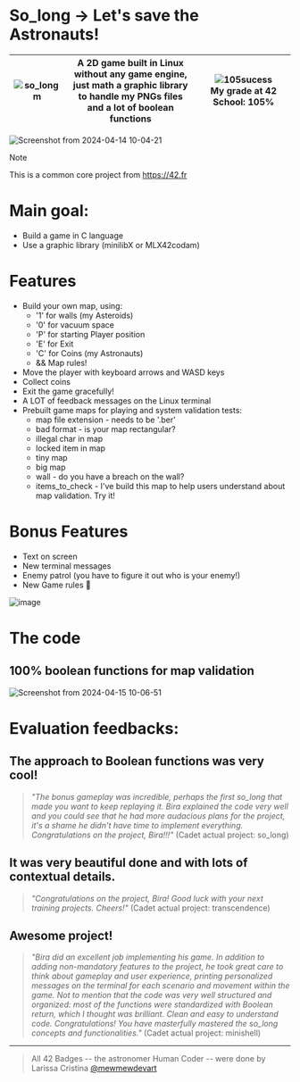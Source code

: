 # So_long -> Let's save the Astronauts!

| ![so_longm](https://github.com/biralavor/42_solong/assets/80487147/f760aaf0-3431-4fe8-81a2-09aa87535608) | A 2D game built in Linux without any game engine, <br> just math a graphic library to handle my PNGs files <br> and a lot of boolean functions | ![105sucess](https://github.com/biralavor/42_solong/assets/80487147/7d94b14f-1c64-466d-8804-c636d59d6518) <br> My grade at 42 School: 105% |
| :-: | :-: | :-: |

![Screenshot from 2024-04-14 10-04-21](https://github.com/biralavor/42_solong/assets/80487147/9ab01979-2f1d-453f-af1b-fe9897ac9033)

> [!Note]
> This is a common core project from https://42.fr


# Main goal:
  - Build a game in C language
  - Use a graphic library (minilibX or MLX42codam)

# Features
- Build your own map, using:
  - '1' for walls (my Asteroids)
  - '0' for vacuum space
  - 'P' for starting Player position
  - 'E' for Exit
  - 'C' for Coins (my Astronauts)
  - && Map rules!
- Move the player with keyboard arrows and WASD keys
- Collect coins
- Exit the game gracefully!
- A LOT of feedback messages on the Linux terminal
- Prebuilt game maps for playing and system validation tests:
  - map file extension - needs to be '.ber'
  - bad format - is your map rectangular?
  - illegal char in map
  - locked item in map
  - tiny map
  - big map
  - wall - do you have a breach on the wall?
  - items_to_check - I've build this map to help users understand about map validation. Try it!

# Bonus Features
- Text on screen
- New terminal messages
- Enemy patrol (you have to figure it out who is your enemy!)
- New Game rules 🤔

![image](https://github.com/user-attachments/assets/914d452d-2a91-4e0b-9578-4379d62793d6)


# The code
## 100% boolean functions for map validation

  ![Screenshot from 2024-04-15 10-06-51](https://github.com/biralavor/42_solong/assets/80487147/c560c576-bcda-46da-a710-cb824b560a40)


# Evaluation feedbacks:
## The approach to Boolean functions was very cool!
> _"The bonus gameplay was incredible, perhaps the first so_long that made you want to keep replaying it. Bira explained the code very well and you could see that he had more audacious plans for the project, it's a shame he didn't have time to implement everything. Congratulations on the project, Bira!!!"_ (Cadet actual project: so_long)

## It was very beautiful done and with lots of contextual details.
> _"Congratulations on the project, Bira! Good luck with your next training projects. Cheers!"_ (Cadet actual project: transcendence)

## Awesome project!
> _"Bira did an excellent job implementing his game. In addition to adding non-mandatory features to the project, he took great care to think about gameplay and user experience, printing personalized messages on the terminal for each scenario and movement within the game. Not to mention that the code was very well structured and organized: most of the functions were standardized with Boolean return, which I thought was brilliant. Clean and easy to understand code. Congratulations! You have masterfully mastered the so_long concepts and functionalities."_ (Cadet actual project: minishell)


---

> All 42 Badges -- the astronomer Human Coder -- were done by Larissa Cristina [@mewmewdevart](https://github.com/mewmewdevart/42Badges)
